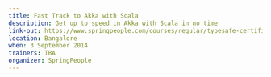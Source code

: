 ```yaml
---
title: Fast Track to Akka with Scala
description: Get up to speed in Akka with Scala in no time
link-out: https://www.springpeople.com/courses/regular/typesafe-certified-fast-track-to-akka-with-scala-workshop-training-course.php
location: Bangalore
when: 3 September 2014
trainers: TBA
organizer: SpringPeople
---
```

